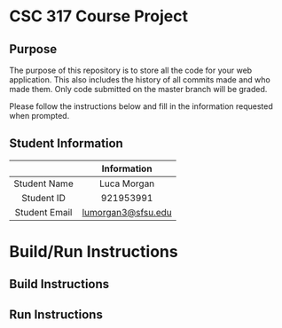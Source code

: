 # CSC 317 Course Project

## Purpose

The purpose of this repository is to store all the code for your web application. This also includes the history of all commits made and who made them. Only code submitted on the master branch will be graded.

Please follow the instructions below and fill in the information requested when prompted.

## Student Information

|               | Information   |
|:-------------:|:-------------:|
| Student Name  | Luca Morgan   		|
| Student ID    | 921953991    		    |
| Student Email | lumorgan3@sfsu.edu    |



# Build/Run Instructions

## Build Instructions


## Run Instructions
 
